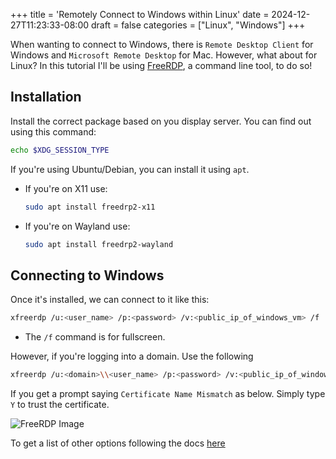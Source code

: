 +++
title = 'Remotely Connect to Windows within Linux'
date = 2024-12-27T11:23:33-08:00
draft = false
categories = ["Linux", "Windows"]
+++

When wanting to connect to Windows, there is `Remote Desktop Client` for Windows
and `Microsoft Remote Desktop` for Mac. However, what about for Linux? In this
tutorial I'll be using [FreeRDP](https://github.com/FreeRDP/FreeRDP), a command
line tool, to do so!

## Installation

Install the correct package based on you display server. You can find out using
this command:

```bash
echo $XDG_SESSION_TYPE
```

If you're using Ubuntu/Debian, you can install it using `apt`.

- If you're on X11 use:

  ```bash
  sudo apt install freedrp2-x11
  ```

- If you're on Wayland use:

  ```bash
  sudo apt install freedrp2-wayland
  ```

## Connecting to Windows

Once it's installed, we can connect to it like this:

```bash
xfreerdp /u:<user_name> /p:<password> /v:<public_ip_of_windows_vm> /f
```

- The `/f` command is for fullscreen.

However, if you're logging into a domain. Use the following

```bash
xfreerdp /u:<domain>\\<user_name> /p:<password> /v:<public_ip_of_windows_vm> /f
```

If you get a prompt saying `Certificate Name Mismatch` as below. Simply type
`Y` to trust the certificate.

![FreeRDP Image](./img/01.png "FreeRDP Command Line")

To get a list of other options following the docs [here](<https://github.com/FreeRDP/FreeRDP/wiki/CommandLineInterface-(possibly-not-up-to-date,-check-application-help-text-for-most-up-to-date-version)#other-options>)
